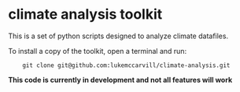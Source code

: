 # climate analysis toolkit
This is a set of python scripts designed to analyze climate datafiles.

To install a copy of the toolkit, open a terminal and run:
```
    git clone git@github.com:lukemccarvill/climate-analysis.git
```

**This code is currently in development and not all features will work**
